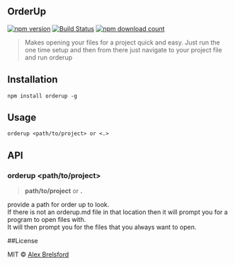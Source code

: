 ## OrderUp

[![npm version](https://img.shields.io/npm/v/orderup.svg)](https://www.npmjs.com/package/orderup)
[![Build Status](https://travis-ci.org/abrelsfo/orderup.svg?branch=master)](https://travis-ci.org/abrelsfo/orderup)
[![npm download count](http://img.shields.io/npm/dm/orderup.svg?style=flat)](http://npmjs.org/orderup)

> Makes opening your files for a project quick and easy. Just run the one time setup and then from there just navigate to your project file and run orderup

## Installation

```npm install orderup -g```

## Usage

```orderup <path/to/project> or <.>```

## API

### orderup <path/to/project>

> **path/to/project** or **.**

provide a path for order up to look.<br>
If there is not an orderup.md file in that location then it will prompt you for a program to open files with.<br>
It will then prompt you for the files that you always want to open.

##License

MIT © [Alex Brelsford](abrelsfo.github.io)
